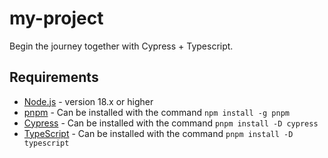 # my-project
Begin the journey together with Cypress + Typescript.

## Requirements
- [Node.js](https://nodejs.org/) - version 18.x or higher
- [pnpm](https://pnpm.io/) - Can be installed with the command `npm install -g pnpm`
- [Cypress](https://www.cypress.io/) - Can be installed with the command `pnpm install -D cypress`
- [TypeScript](https://www.typescriptlang.org/) - Can be installed with the command `pnpm install -D typescript`
